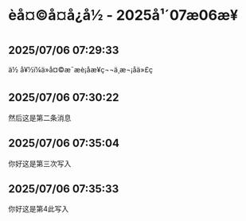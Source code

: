 # èå¤©å¤å¿å½ - 2025å¹´07æ06æ¥

## 2025/07/06 07:29:33
ä½ å¥½ï¼ä»å¤©æ¯æè¡åæ¥ç¬¬ä¸æ¬¡åä»£ç 

## 2025/07/06 07:30:22
然后这是第二条消息

## 2025/07/06 07:35:04
你好这是第三次写入

## 2025/07/06 07:35:33
你好这是第4此写入
